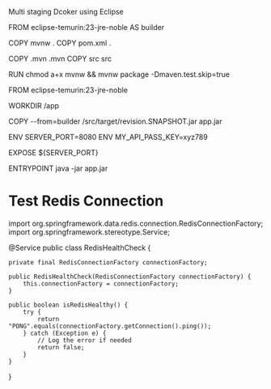 Multi staging Dcoker using Eclipse

FROM eclipse-temurin:23-jre-noble AS builder

COPY mvnw . 
COPY pom.xml . 

COPY .mvn .mvn
COPY src src

RUN chmod a+x mvnw && mvnw package -Dmaven.test.skip=true

FROM eclipse-temurin:23-jre-noble

WORKDIR /app

COPY --from=builder /src/target/revision.SNAPSHOT.jar app.jar

ENV SERVER_PORT=8080
ENV MY_API_PASS_KEY=xyz789

EXPOSE ${SERVER_PORT}

ENTRYPOINT java -jar app.jar


# Test Redis Connection
import org.springframework.data.redis.connection.RedisConnectionFactory;
import org.springframework.stereotype.Service;

@Service
public class RedisHealthCheck {

    private final RedisConnectionFactory connectionFactory;

    public RedisHealthCheck(RedisConnectionFactory connectionFactory) {
        this.connectionFactory = connectionFactory;
    }

    public boolean isRedisHealthy() {
        try {
            return "PONG".equals(connectionFactory.getConnection().ping());
        } catch (Exception e) {
            // Log the error if needed
            return false;
        }
    }
}

